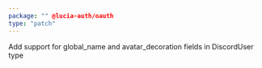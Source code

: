 ```yaml
---
package: "" @lucia-auth/oauth
type: "patch"
---
```


Add support for global_name and avatar_decoration fields in DiscordUser type